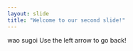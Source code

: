 ```yaml
---
layout: slide
title: "Welcome to our second slide!"
---
```

wao sugoi
Use the left arrow to go back!

